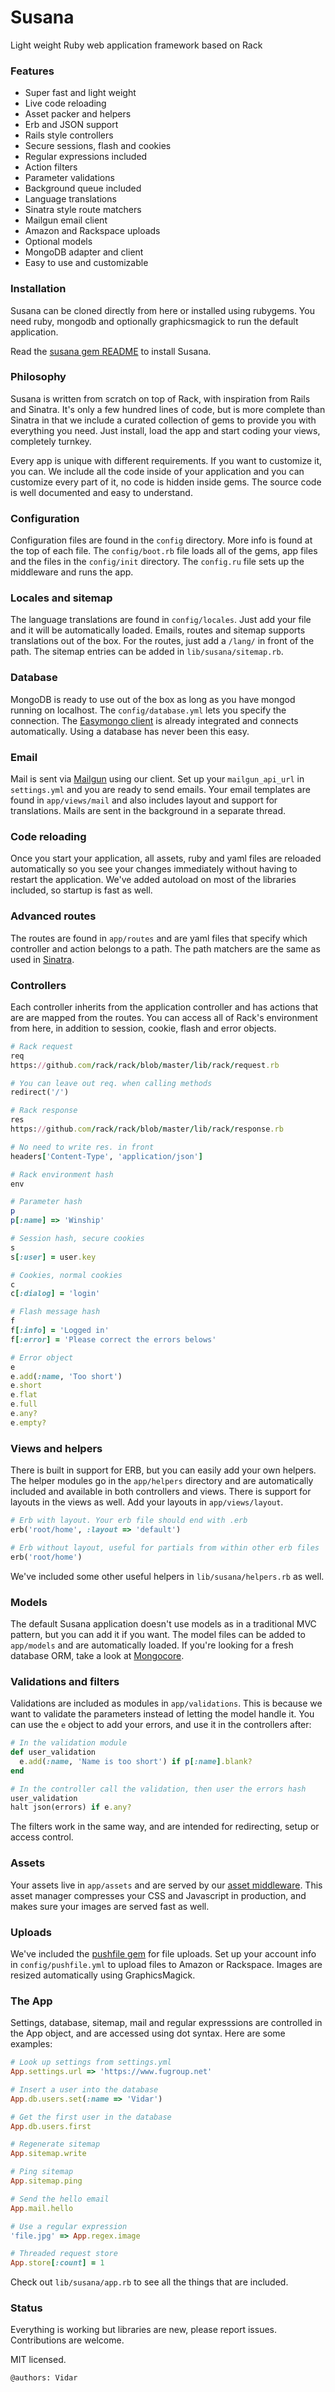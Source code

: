 # Susana

Light weight Ruby web application framework based on Rack

### Features
- Super fast and light weight
- Live code reloading
- Asset packer and helpers
- Erb and JSON support
- Rails style controllers
- Secure sessions, flash and cookies
- Regular expressions included
- Action filters
- Parameter validations
- Background queue included
- Language translations
- Sinatra style route matchers
- Mailgun email client
- Amazon and Rackspace uploads
- Optional models
- MongoDB adapter and client
- Easy to use and customizable


### Installation
Susana can be cloned directly from here or installed using rubygems. You need ruby, mongodb and optionally graphicsmagick to run the default application.

Read the [susana gem README](https://github.com/fugroup/susana/blob/master/gem/README.md) to install Susana.

### Philosophy
Susana is written from scratch on top of Rack, with inspiration from Rails and Sinatra. It's only a few hundred lines of code, but is more complete than Sinatra in that we include a curated collection of gems to provide you with everything you need. Just install, load the app and start coding your views, completely turnkey.

Every app is unique with different requirements. If you want to customize it, you can. We include all the code inside of your application and you can customize every part of it, no code is hidden inside gems. The source code is well documented and easy to understand.

### Configuration
Configuration files are found in the `config` directory. More info is found at the top of each file. The `config/boot.rb` file loads all of the gems, app files and the files in the `config/init` directory. The `config.ru` file sets up the middleware and runs the app.

### Locales and sitemap
The language translations are found in `config/locales`. Just add your file and it will be automatically loaded. Emails, routes and sitemap supports translations out of the box. For the routes, just add a `/lang/` in front of the path. The sitemap entries can be added in `lib/susana/sitemap.rb`.

### Database
MongoDB is ready to use out of the box as long as you have mongod running on localhost. The `config/database.yml` lets you specify the connection. The [Easymongo client](https://github.com/fugroup/easymongo) is already integrated and connects automatically. Using a database has never been this easy.

### Email
Mail is sent via [Mailgun](https://mailgun.com) using our client. Set up your `mailgun_api_url` in `settings.yml` and you are ready to send emails. Your email templates are found in `app/views/mail` and also includes layout and support for translations. Mails are sent in the background in a separate thread.

### Code reloading
Once you start your application, all assets, ruby and yaml files are reloaded automatically so you see your changes immediately without having to restart the application. We've added autoload on most of the libraries included, so startup is fast as well.

### Advanced routes
The routes are found in `app/routes` and are yaml files that specify which controller and action belongs to a path. The path matchers are the same as used in [Sinatra](http://sinatrarb.com).

### Controllers
Each controller inherits from the application controller and has actions that are are mapped from the routes. You can access all of Rack's environment from here, in addition to session, cookie, flash and error objects.
```ruby
# Rack request
req
https://github.com/rack/rack/blob/master/lib/rack/request.rb

# You can leave out req. when calling methods
redirect('/')

# Rack response
res
https://github.com/rack/rack/blob/master/lib/rack/response.rb

# No need to write res. in front
headers['Content-Type', 'application/json']

# Rack environment hash
env

# Parameter hash
p
p[:name] => 'Winship'

# Session hash, secure cookies
s
s[:user] = user.key

# Cookies, normal cookies
c
c[:dialog] = 'login'

# Flash message hash
f
f[:info] = 'Logged in'
f[:error] = 'Please correct the errors belows'

# Error object
e
e.add(:name, 'Too short')
e.short
e.flat
e.full
e.any?
e.empty?
```

### Views and helpers
There is built in support for ERB, but you can easily add your own helpers. The helper modules go in the `app/helpers` directory and are automatically included and available in both controllers and views. There is support for layouts in the views as well. Add your layouts in `app/views/layout`.
```ruby
# Erb with layout. Your erb file should end with .erb
erb('root/home', :layout => 'default')

# Erb without layout, useful for partials from within other erb files
erb('root/home')
```
We've included some other useful helpers in `lib/susana/helpers.rb` as well.

### Models
The default Susana application doesn't use models as in a traditional MVC pattern, but you can add it if you want. The model files can be added to `app/models` and are automatically loaded. If you're looking for a fresh database ORM, take a look at [Mongocore](https://github.com/fugroup/mongocore).

### Validations and filters
Validations are included as modules in `app/validations`. This is because we want to validate the parameters instead of letting the model handle it. You can use the `e` object to add your errors, and use it in the controllers after:
```ruby
# In the validation module
def user_validation
  e.add(:name, 'Name is too short') if p[:name].blank?
end

# In the controller call the validation, then user the errors hash
user_validation
halt json(errors) if e.any?
```

The filters work in the same way, and are intended for redirecting, setup or access control.

### Assets
Your assets live in `app/assets` and are served by our [asset middleware](https://github.com/fugroup/asset). This asset manager compresses your CSS and Javascript in production, and makes sure your images are served fast as well.

### Uploads
We've included the [pushfile gem](https://github.com/fugroup/pushfile) for file uploads. Set up your account info in `config/pushfile.yml` to upload files to Amazon or Rackspace. Images are resized automatically using GraphicsMagick.

### The App
Settings, database, sitemap, mail and regular expresssions are controlled in the App object, and are accessed using dot syntax. Here are some examples:

```ruby
# Look up settings from settings.yml
App.settings.url => 'https://www.fugroup.net'

# Insert a user into the database
App.db.users.set(:name => 'Vidar')

# Get the first user in the database
App.db.users.first

# Regenerate sitemap
App.sitemap.write

# Ping sitemap
App.sitemap.ping

# Send the hello email
App.mail.hello

# Use a regular expression
'file.jpg' => App.regex.image

# Threaded request store
App.store[:count] = 1
```

Check out `lib/susana/app.rb` to see all the things that are included.

### Status
Everything is working but libraries are new, please report issues. Contributions are welcome.

MIT licensed.

`@authors: Vidar`
